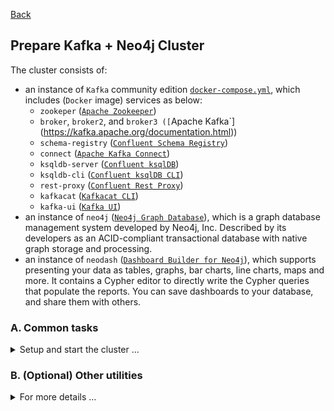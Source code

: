 [Back](../../README.md)

## Prepare Kafka + Neo4j Cluster

The cluster consists of:
+ an instance of `Kafka` community edition [`docker-compose.yml`](../docker-compose-kafka-ce.yml), which includes (`Docker` image) services as below:
    - `zookeper` ([`Apache Zookeeper`](https://zookeeper.apache.org))
    - `broker`, `broker2`, and `broker3 ([`Apache Kafka`](https://kafka.apache.org/documentation.html))
    - `schema-registry` ([`Confluent Schema Registry`](https://github.com/confluentinc/schema-registry))
    - `connect` ([`Apache Kafka Connect`](https://kafka.apache.org/documentation.html#connect))
    - `ksqldb-server` ([`Confluent ksqlDB`](https://ksqldb.io/))
    - `ksqldb-cli` ([`Confluent ksqlDB CLI`](https://docs.ksqldb.io/en/latest/operate-and-deploy/installation/cli-config/))
    - `rest-proxy` ([`Confluent Rest Proxy`](https://github.com/confluentinc/kafka-rest))
    - `kafkacat` ([`Kafkacat CLI`](https://docs.confluent.io/platform/current/app-development/kafkacat-usage.html))
    - `kafka-ui` ([`Kafka UI`](https://github.com/provectus/kafka-ui))
+ an instance of `neo4j` ([`Neo4j Graph Database`](https://neo4j.com/product/neo4j-graph-database/)), which is a graph database management system developed by Neo4j, Inc. Described by its developers as an ACID-compliant transactional database with native graph storage and processing.
+ an instance of `neodash` ([`Dashboard Builder for Neo4j`](https://neo4j.com/labs/neodash/)), which supports presenting your data as tables, graphs, bar charts, line charts, maps and more. It contains a Cypher editor to directly write the Cypher queries that populate the reports. You can save dashboards to your database, and share them with others.

### A. Common tasks

<details>
<summary>Setup and start the cluster ...</summary>
<p>

1. Clone the GitHub repository
```bash
git clone https://github.com/PHACDataHub/data-mesh-ref-impl.git
```

2. Prepare folders for data, logs, and test files

```bash
./scripts/setup.sh
```

2. Start the cluster

```bash
./scripts/start_after_setup.sh
```

</p>
</details>


### B. (Optional) Other utilities

<details>
<summary>For more details ...</summary>
<p>

1. Stop the cluster

```bash
./scripts/stop.sh
```

2. Restart the cluster (once it has already been set up)

```bash
./scripts/start_again.sh
```

3. Remove the cluster

```bash
./scripts/cleanup.sh
```

</p>
</details>

&nbsp;
